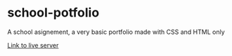 # school-potfolio

A school asignement, a very basic portfolio made with CSS and HTML only

[Link to live server](https://saddektouati.site/schl/s1-c-s-w/portfolio-1)
